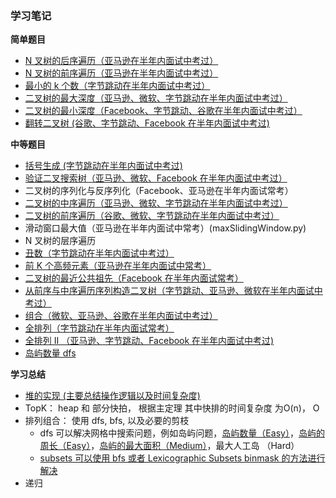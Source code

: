 ### 学习笔记

**简单题目**

- [N 叉树的后序遍历（亚马逊在半年内面试中考过）](n-treee-postorder.py)
- [N 叉树的前序遍历（亚马逊在半年内面试中考过）](preorderTraversal.py)
- [最小的 k 个数（字节跳动在半年内面试中考过）](getLeastNumbers.py)
- [二叉树的最大深度（亚马逊、微软、字节跳动在半年内面试中考过）](maxDepth.py) 
- [二叉树的最小深度（Facebook、字节跳动、谷歌在半年内面试中考过）](minDepth.py)
- [翻转二叉树 (谷歌、字节跳动、Facebook 在半年内面试中考过)](invertTree.py)

**中等题目**
- [括号生成 (字节跳动在半年内面试中考过)](generateParenthesis.py)
- [验证二叉搜索树（亚马逊、微软、Facebook 在半年内面试中考过）](isValidBST.py)
- 二叉树的序列化与反序列化（Facebook、亚马逊在半年内面试常考）
- [二叉树的中序遍历（亚马逊、微软、字节跳动在半年内面试中考过）](inorder.py)
- [二叉树的前序遍历（谷歌、微软、字节跳动在半年内面试中考过）](preorderTraversal.py)
- 滑动窗口最大值（亚马逊在半年内面试中常考）(maxSlidingWindow.py)
- N 叉树的层序遍历
- [丑数（字节跳动在半年内面试中考过）](UglyNumber.py)
- [前 K 个高频元素（亚马逊在半年内面试中常考）](topKFrequent.py)
- [二叉树的最近公共祖先（Facebook 在半年内面试常考）](lowestCommonAncestor.py)
- [从前序与中序遍历序列构造二叉树（字节跳动、亚马逊、微软在半年内面试中考过）](buildTree.py)
- [组合（微软、亚马逊、谷歌在半年内面试中考过）](combine.py)
- [全排列（字节跳动在半年内面试常考）](permute.py)
- [全排列 II （亚马逊、字节跳动、Facebook 在半年内面试中考过)](permuteUnique.py)
- [岛屿数量 dfs](numIslands.py)


**学习总结**

- [堆的实现 (主要总结操作逻辑以及时间复杂度)](min_heap.py)
- TopK： heap 和 部分快拍， 根据主定理 其中快排的时间复杂度 为O(n)， O
- 排列组合： 使用 dfs, bfs, 以及必要的剪枝
  - dfs 可以解决网格中搜索问题，例如岛屿问题，[岛屿数量（Easy）](numIslands.py)，[岛屿的周长（Easy）](islandPerimeter.py)，[岛屿的最大面积（Medium）](maxAreaOfIsland.py)，最大人工岛 （Hard）
  - [subsets 可以使用 bfs 或者 Lexicographic Subsets binmask 的方法进行解决](subset.py)
- 递归
